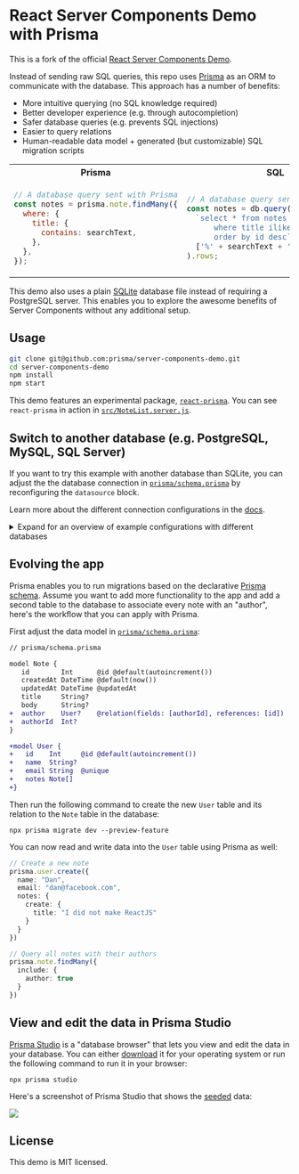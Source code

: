 # React Server Components Demo with Prisma

This is a fork of the official [React Server Components Demo](https://github.com/reactjs/server-components-demo).

Instead of sending raw SQL queries, this repo uses [Prisma](https://prisma.io) as an ORM to communicate with the database. This approach has a number of benefits:

- More intuitive querying (no SQL knowledge required)
- Better developer experience (e.g. through autocompletion)
- Safer database queries (e.g. prevents SQL injections)
- Easier to query relations
- Human-readable data model + generated (but customizable) SQL migration scripts

<table>
<tr>
<th> Prisma </th>
<th> SQL </th>
</tr>
<tr>
<td>

```js
// A database query sent with Prisma
const notes = prisma.note.findMany({
  where: {
    title: {
      contains: searchText,
    },
  },
});
```

</td>
<td>

```js
// A database query sent with plain SQL
const notes = db.query(
  `select * from notes 
      where title ilike $1 
      order by id desc`,
  ['%' + searchText + '%']
).rows;
```

</td>
</tr>
</table>

This demo also uses a plain [SQLite](https://www.sqlite.org/index.html) database file instead of requiring a PostgreSQL server. This enables you to explore the awesome benefits of Server Components without any additional setup.

## Usage

```bash
git clone git@github.com:prisma/server-components-demo.git
cd server-components-demo
npm install
npm start
```

This demo features an experimental package, [`react-prisma`](https://www.npmjs.com/package/react-prisma). You can see `react-prisma` in action in [`src/NoteList.server.js`](./src/NoteList.server.js).

## Switch to another database (e.g. PostgreSQL, MySQL, SQL Server)

If you want to try this example with another database than SQLite, you can adjust the the database connection in [`prisma/schema.prisma`](./prisma/schema.prisma) by reconfiguring the `datasource` block. 

Learn more about the different connection configurations in the [docs](https://www.prisma.io/docs/reference/database-reference/connection-urls).

<details><summary>Expand for an overview of example configurations with different databases</summary>

### PostgreSQL

For PostgreSQL, the connection URL has the following structure:

```prisma
datasource db {
  provider = "postgresql"
  url      = "postgresql://USER:PASSWORD@HOST:PORT/DATABASE?schema=SCHEMA"
}
```

Here is an example connection string with a local PostgreSQL database:

```prisma
datasource db {
  provider = "postgresql"
  url      = "postgresql://janedoe:mypassword@localhost:5432/notesapi?schema=public"
}
```

### MySQL

For MySQL, the connection URL has the following structure:

```prisma
datasource db {
  provider = "mysql"
  url      = "mysql://USER:PASSWORD@HOST:PORT/DATABASE"
}
```

Here is an example connection string with a local MySQL database:

```prisma
datasource db {
  provider = "mysql"
  url      = "mysql://janedoe:mypassword@localhost:3306/notesapi"
}
```

### Microsoft SQL Server (Preview)

Here is an example connection string with a local Microsoft SQL Server database:

```prisma
datasource db {
  provider = "sqlserver"
  url      = "sqlserver://localhost:1433;initial catalog=sample;user=sa;password=mypassword;"
}
```

</details>





## Evolving the app

Prisma enables you to run migrations based on the declarative [Prisma schema](https://www.prisma.io/docs/concepts/components/prisma-schema). Assume you want to add more functionality to the app and add a second table to the database to associate every note with an "author", here's the workflow that you can apply with Prisma.

First adjust the data model in [`prisma/schema.prisma`](./prisma/schema.prisma):

```diff
// prisma/schema.prisma

model Note {
   id        Int      @id @default(autoincrement())
   createdAt DateTime @default(now())
   updatedAt DateTime @updatedAt
   title     String?
   body      String?
+  author    User?    @relation(fields: [authorId], references: [id])
+  authorId  Int?
}

+model User {
+   id    Int     @id @default(autoincrement())
+   name  String?
+   email String  @unique
+   notes Note[]
+}
```

Then run the following command to create the new `User` table and its relation to the `Note` table in the database:

```
npx prisma migrate dev --preview-feature
```

You can now read and write data into the `User` table using Prisma as well:

```ts
// Create a new note
prisma.user.create({
  name: "Dan",
  email: "dan@facebook.com",
  notes: {
    create: {
      title: "I did not make ReactJS"
    }
  }
})

// Query all notes with their authors
prisma.note.findMany({
  include: {
    author: true
  }
})
```

## View and edit the data in Prisma Studio

[Prisma Studio](https://github.com/prisma/studio/) is a "database browser" that lets you view and edit the data in your database. You can either [download](https://github.com/prisma/studio/releases) it for your operating system or run the following command to run it in your browser:

```
npx prisma studio
```

Here's a screenshot of Prisma Studio that shows the [seeded](./scripts/seed.js) data:

![](https://imgur.com/TMha4N7.png)

## License

This demo is MIT licensed.
